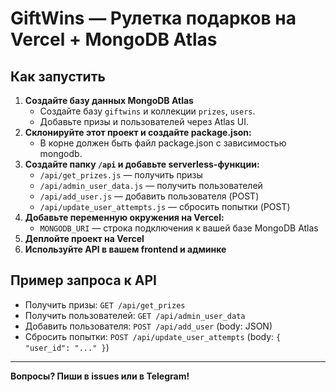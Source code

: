 # GiftWins — Рулетка подарков на Vercel + MongoDB Atlas

## Как запустить

1. **Создайте базу данных MongoDB Atlas**
   - Создайте базу `giftwins` и коллекции `prizes`, `users`.
   - Добавьте призы и пользователей через Atlas UI.
2. **Склонируйте этот проект и создайте package.json:**
   - В корне должен быть файл package.json с зависимостью mongodb.
3. **Создайте папку `/api` и добавьте serverless-функции:**
   - `/api/get_prizes.js` — получить призы
   - `/api/admin_user_data.js` — получить пользователей
   - `/api/add_user.js` — добавить пользователя (POST)
   - `/api/update_user_attempts.js` — сбросить попытки (POST)
4. **Добавьте переменную окружения на Vercel:**
   - `MONGODB_URI` — строка подключения к вашей базе MongoDB Atlas
5. **Деплойте проект на Vercel**
6. **Используйте API в вашем frontend и админке**

## Пример запроса к API

- Получить призы: `GET /api/get_prizes`
- Получить пользователей: `GET /api/admin_user_data`
- Добавить пользователя: `POST /api/add_user` (body: JSON)
- Сбросить попытки: `POST /api/update_user_attempts` (body: `{ "user_id": "..." }`)

---

**Вопросы? Пиши в issues или в Telegram!** 